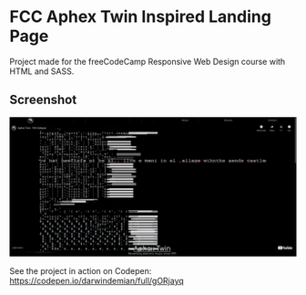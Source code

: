# FCC Aphex Twin Inspired Landing Page

Project made for the freeCodeCamp Responsive Web Design course with HTML and SASS.

## Screenshot
![screenshot](https://github.com/DarwinDemian/FCC-Aphex-Twin-Inspired-Landing-Page/blob/ad17f69effb0f2434264704de8ca67b3eaaa2c65/FCC-Aphex-Twin-Screenshot.png)

See the project in action on Codepen:
https://codepen.io/darwindemian/full/gORjayq

